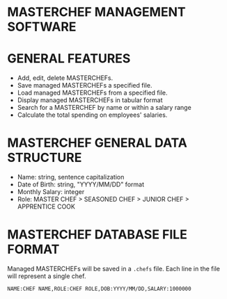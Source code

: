 MASTERCHEF MANAGEMENT SOFTWARE
==============================

# GENERAL FEATURES

* Add, edit, delete MASTERCHEFs.
* Save managed MASTERCHEFs a specified file.
* Load managed MASTERCHEFs from a specified file.
* Display managed MASTERCHEFs in tabular format
* Search for a MASTERCHEF by name or within a salary range
* Calculate the total spending on employees' salaries.

# MASTERCHEF GENERAL DATA STRUCTURE

* Name: string, sentence capitalization
* Date of Birth: string, "YYYY/MM/DD" format
* Monthly Salary: integer
* Role: MASTER CHEF > SEASONED CHEF > JUNIOR CHEF > APPRENTICE COOK

# MASTERCHEF DATABASE FILE FORMAT

Managed MASTERCHEFs will be saved in a `.chefs` file. Each line in the file will represent a single chef.
```
NAME:CHEF NAME,ROLE:CHEF ROLE,DOB:YYYY/MM/DD,SALARY:1000000
```
